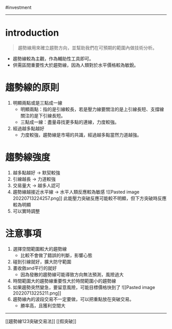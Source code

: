 #investment 

---

# introduction
> 趨勢線用來確立趨勢方向，並幫助我們在可預期的範圍內做技術分析。
- 趨勢線較為主觀，作為輔助性工具即可。
- 供需區間重要性大於趨勢線，因為人類對於水平價格較為敏銳。

# 趨勢線的原則
1. 明顯兩點或是三點成一線
	- 明顯兩點：指的是引線較長，若是壓力線要關注的是上引線長短、支撐線關注的是下引線長短。
	- 三點成一線：盡量尋找更多點的連線，力度較強。
2. 經過越多點越好
	- 力度較強，趨勢線是市場的共識，經過越多點當然力道越強。

# 趨勢線強度
1. 越多點越好 -> 默契較強
2. 引線越長 -> 力道較強
3. 交易量大 -> 越多人認可
4. 趨勢線越接近水平線 -> 水平人類反應較為敏感
	![[Pasted image 20220713224257.png]]
	此能壓力突破反應可能較不明顯，但下方突破時反應較為明顯
5. 可以實時調整

# 注意事項
1. 選擇空間範圍較大的趨勢線
	- 比較不會做了錯誤的判斷，影響心態
2. 碰到引線就好，擴大防守範圍
3. 畫收斂and平行的就好
	- 因為發散的趨勢線可能導致方向無法預測，風險過大
4. 時間範圍大的趨勢線重要性大於時間範圍小的趨勢線
5. 如果趨勢突然變急，要留意風險，可能目標價格快到了
	![[Pasted image 20220713225211.png]]
6. 趨勢線內的波段交易不一定要做，可以把重點放在突破交易。
	- 勝率高，且獲利空間大


---

[[趨勢線123突破交易法]]
[[假突破]]